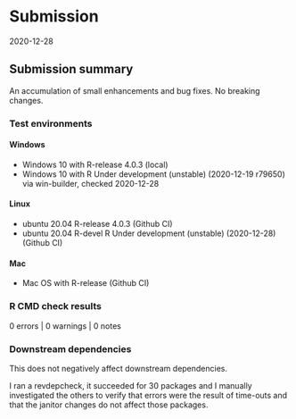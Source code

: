 # Submission
2020-12-28

## Submission summary
An accumulation of small enhancements and bug fixes.  No breaking changes.

### Test environments

#### Windows
* Windows 10 with R-release 4.0.3 (local)
* Windows 10 with R Under development (unstable) (2020-12-19 r79650) via win-builder, checked 2020-12-28

#### Linux
* ubuntu 20.04 R-release 4.0.3 (Github CI)
* ubuntu 20.04 R-devel R Under development (unstable) (2020-12-28) (Github CI)

#### Mac
* Mac OS with R-release (Github CI)

### R CMD check results
0 errors | 0 warnings | 0 notes

### Downstream dependencies
This does not negatively affect downstream dependencies.

I ran a revdepcheck, it succeeded for 30 packages and I manually investigated the others to verify that errors were the result of time-outs and that the janitor changes do not affect those packages.
